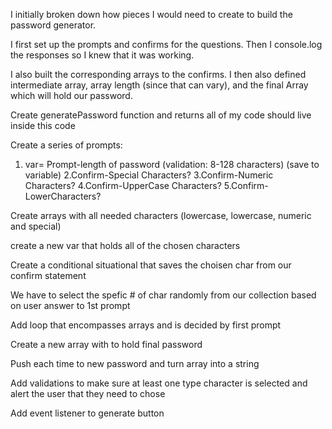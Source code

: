 I initially broken down how pieces I would need to create to build the password generator. 

I first set up the prompts and confirms for the questions. Then I console.log the responses so I knew that it was working. 

I also built the corresponding arrays to the confirms. I then also defined intermediate array, array length (since that can vary), and the final Array which will hold our password. 


Create generatePassword function and returns all of my code should live inside this code

Create a series of prompts:
  1. var= Prompt-length of password (validation: 8-128 characters) (save to variable)
  2.Confirm-Special Characters?
  3.Confirm-Numeric Characters?
  4.Confirm-UpperCase Characters?
  5.Confirm-LowerCharacters?

 Create arrays with all needed characters (lowercase, lowercase, numeric and special)

 create a new var that holds all of the chosen characters

Create a conditional situational that saves the choisen char from our confirm statement


 We have to select the spefic # of char randomly from our collection based on user answer to 1st prompt 
 
 Add loop that encompasses arrays and is decided by first prompt

Create a new array with to hold final password 

Push each time to new password and turn array into a string

Add validations to make sure at least one type character is selected and alert the user that they need to chose 

Add event listener to generate button